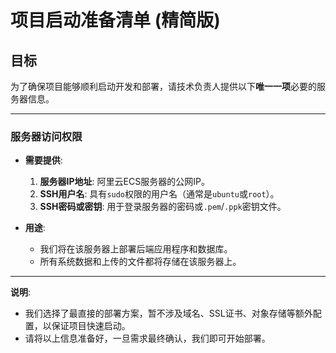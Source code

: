 # 项目启动准备清单 (精简版)

## 目标
为了确保项目能够顺利启动开发和部署，请技术负责人提供以下**唯一一项**必要的服务器信息。

---

### **服务器访问权限**

*   **需要提供**:
    1.  **服务器IP地址**: 阿里云ECS服务器的公网IP。
    2.  **SSH用户名**: 具有`sudo`权限的用户名（通常是`ubuntu`或`root`）。
    3.  **SSH密码或密钥**: 用于登录服务器的密码或`.pem`/`.ppk`密钥文件。

*   **用途**:
    *   我们将在该服务器上部署后端应用程序和数据库。
    *   所有系统数据和上传的文件都将存储在该服务器上。

---

**说明**:
*   我们选择了最直接的部署方案，暂不涉及域名、SSL证书、对象存储等额外配置，以保证项目快速启动。
*   请将以上信息准备好，一旦需求最终确认，我们即可开始部署。